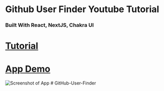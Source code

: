 # Github User Finder Youtube Tutorial

### Built With React, NextJS, Chakra UI

# [Tutorial](https://youtu.be/N5CtgyQHjAE)

# [App Demo](https://github-user-finder-yt.vercel.app/)

![Screenshot of App](https://i.ibb.co/pxpdkGm/2.png)
#   G i t H u b - U s e r - F i n d e r  
 